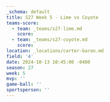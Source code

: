 ```yaml
---
_schema: default
title: S27 Week 5 - Lime vs Coyote
teams-score:
  - team: _teams/s27-lime.md
    score:
  - team: _teams/s27-coyote.md
    score:
location: _locations/carter-baron.md
field: '4'
date: 2024-10-13 10:45:00 -0400
season: 27
week: 5
mvp: ''
game-ball: ''
sportsperson: ''
---
```

